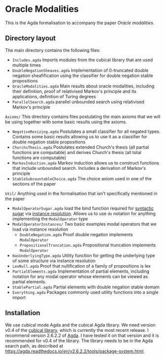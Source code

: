 # Oracle Modalities

This is the Agda formalisation to accompany the paper *Oracle modalities*.

## Directory layout

The main directory contains the following files:
  * `Includes.agda` Imports modules from the cubical library that are used multiple times
  * `DoubleNegationSheaves.agda` Implementation of 0-truncated double negation sheafification using the classifier for double negation stable propositions
  * `OracleModalities.agda` Main results about oracle modalities, including their definition, proof of relativised Markov's principle and its applications, definition of Turing degrees
  * `ParallelSearch.agda` parallel unbounded search using relativised Markov's principle

`Axioms/` This directory contains files postulating the main axioms that we will be using together with some basic results using the axioms.

  * `NegativeResizing.agda` Postulates a small classifier for all negated types. Contains some basic results allowing us to use it as a classifier for double negation stable propositions
  * `ChurchsThesis.agda` Postulates extended Church's thesis (all partial functions are computable) and derives Church's thesis (all total functions are computable)
  * `MarkovInduction.agda` Markov induction allows us to construct functions that include unbounded search. Includes a derivation of Markov's principle
  * `StableSubcountableChoice.agda` The choice axiom used in one of the sections of the paper

`Util/` Anything used in the formalisation that isn't specifically mentioned in the paper
  * `ModalOperatorSugar.agda` load the bind function required for [syntactic sugar](https://agda.readthedocs.io/en/v2.6.2.2/language/syntactic-sugar.html) via [instance resolution](https://agda.readthedocs.io/en/v2.6.2.2/language/instance-arguments.html). Allows us to use `do` notation for anything implementing the `ModalOperator` type
  * `ModalOperatorInstances/` Two basic examples modal operators that we load via instance resolution
      - `DoubleNegation.agda` Proof double negation implements `ModalOperator`
	  - `PropositionalTruncation.agda` Propositional truncation implements `ModalOperator`
  * `HasUnderlyingType.agda` Utility function for getting the underlying type of some structure via instance resolution
  * `LexNull.agda` Proof that nullification of a family of propositions is lex
  * `PartialElements.agda` Implementation of partial elements, including notation for any modal operator whose elements can be viewed as partial elements.
  * `StablePartial.agda` Partial elements with double negation stable domain
  * `Everything.agda` Packages commonly used utility functions into a single import


## Installation

We use cubical mode Agda and the cubical Agda library. We need version v0.4 of the [cubical library](https://github.com/agda/cubical), which is currently the most recent release. I recommend version 2.6.2.2 of [Agda](https://agda.readthedocs.io/en/v2.6.2.2/). I have tested it on that version and it is recommended for v0.4 of the library. The library needs to be in the Agda search path, as described at https://agda.readthedocs.io/en/v2.6.2.2/tools/package-system.html.
